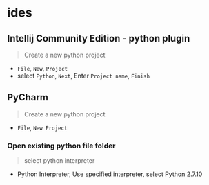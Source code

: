 # ides

## Intellij Community Edition - python plugin

> Create a new python project

- `File`, `New`, `Project` 
- select `Python`, `Next`, Enter `Project name`, `Finish`

## PyCharm

> Create a new python project

- `File`, `New Project`

### Open existing python file folder

> select python interpreter

- Python Interpreter, Use specified interpreter, select Python 2.7.10
